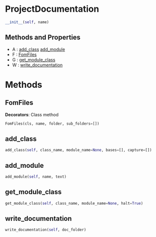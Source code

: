 # ProjectDocumentation



``` python
__init__(self, name)
```



## Methods and Properties
- A : [add_class](#add_class) [add_module](#add_module) 
- F : [FomFiles](#fomfiles) 
- G : [get_module_class](#get_module_class) 
- W : [write_documentation](#write_documentation) 

# Methods

## FomFiles

**Decorators**: Class method

``` python
FomFiles(cls, name, folder, sub_folders=[])
```




## add_class

``` python
add_class(self, class_name, module_name=None, bases=[], capture=[])
```




## add_module

``` python
add_module(self, name, text)
```




## get_module_class

``` python
get_module_class(self, class_name, module_name=None, halt=True)
```




## write_documentation

``` python
write_documentation(self, doc_folder)
```





